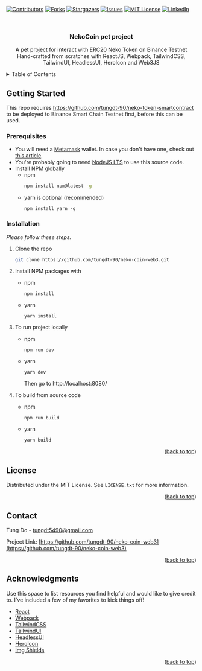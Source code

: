 <div id="top"></div>
<!--
*** Thanks for checking out the Best-README-Template. If you have a suggestion
*** that would make this better, please fork the repo and create a pull request
*** or simply open an issue with the tag "enhancement".
*** Don't forget to give the project a star!
*** Thanks again! Now go create something AMAZING! :D
-->



<!-- PROJECT SHIELDS -->
<!--
*** I'm using markdown "reference style" links for readability.
*** Reference links are enclosed in brackets [ ] instead of parentheses ( ).
*** See the bottom of this document for the declaration of the reference variables
*** for contributors-url, forks-url, etc. This is an optional, concise syntax you may use.
*** https://www.markdownguide.org/basic-syntax/#reference-style-links
-->
[![Contributors][contributors-shield]][contributors-url]
[![Forks][forks-shield]][forks-url]
[![Stargazers][stars-shield]][stars-url]
[![Issues][issues-shield]][issues-url]
[![MIT License][license-shield]][license-url]
[![LinkedIn][linkedin-shield]][linkedin-url]



<!-- PROJECT LOGO -->
<br />
<div align="center">

<h3 align="center">NekoCoin pet project</h3>

  <p align="center">
    A pet project for interact with ERC20 Neko Token on Binance Testnet
    <br />
    Hand-crafted from scratches with ReactJS, Webpack, TailwindCSS, TailwindUI, HeadlessUI, HeroIcon and Web3JS
  </p>
</div>



<!-- TABLE OF CONTENTS -->
<details>
  <summary>Table of Contents</summary>
  <ol>
    <li>
      <a href="#getting-started">Getting Started</a>
      <ul>
        <li><a href="#prerequisites">Prerequisites</a></li>
        <li><a href="#installation">Installation</a></li>
      </ul>
    </li>
    <li><a href="#license">License</a></li>
    <li><a href="#contact">Contact</a></li>
    <li><a href="#acknowledgments">Acknowledgments</a></li>
  </ol>
</details>

<!-- GETTING STARTED -->
## Getting Started

This repo requires https://github.com/tungdt-90/neko-token-smartcontract to be deployed to Binance Smart Chain Testnet first, before this can be used.

### Prerequisites
- You will need a [Metamask](https://metamask.io/) wallet. In case you don't have one, check out [this article](https://www.followchain.org/make-metamask-wallet/).
- You're probably going to need [NodeJS LTS](https://nodejs.org/en/download/) to use this source code.
- Install NPM globally
  * npm
    ```sh
    npm install npm@latest -g
    ```
  * yarn is optional (recommended)
    ```
    npm install yarn -g
    ```

### Installation

_Please follow these steps._

1. Clone the repo
   ```sh
   git clone https://github.com/tungdt-90/neko-coin-web3.git
   ```
2. Install NPM packages with
   * npm
     ```
     npm install
     ```
   * yarn
     ```
     yarn install
     ```
3. To run project locally
    * npm
      ```
      npm run dev
      ```
    * yarn
      ```
      yarn dev
      ```
      Then go to http://localhost:8080/

4. To build from source code
    * npm
      ```
      npm run build
      ```
    * yarn
      ```
      yarn build
      ```

<p align="right">(<a href="#top">back to top</a>)</p>

<!-- LICENSE -->
## License

Distributed under the MIT License. See `LICENSE.txt` for more information.

<p align="right">(<a href="#top">back to top</a>)</p>



<!-- CONTACT -->
## Contact

Tung Do - [tungdt5490@gmail.com](mailto:tungdt5490@gmail.com)

Project Link: [https://github.com/tungdt-90/neko-coin-web3](https://github.com/tungdt-90/neko-coin-web3)

<p align="right">(<a href="#top">back to top</a>)</p>

<!-- ACKNOWLEDGMENTS -->
## Acknowledgments

Use this space to list resources you find helpful and would like to give credit to. I've included a few of my favorites to kick things off!

* [React](https://reactjs.org/)
* [Webpack](https://webpack.js.org/)
* [TailwindCSS](https://tailwindcss.com/)
* [TailwindUI](https://tailwindui.com/#product-application-ui)
* [HeadlessUI](https://headlessui.dev/)
* [HeroIcon](https://heroicons.com/)
* [Img Shields](https://shields.io)

<p align="right">(<a href="#top">back to top</a>)</p>



<!-- MARKDOWN LINKS & IMAGES -->
<!-- https://www.markdownguide.org/basic-syntax/#reference-style-links -->
[contributors-shield]: https://img.shields.io/github/contributors/tungdt-90/neko-coin-web3.svg?style=for-the-badge
[contributors-url]: https://github.com/tungdt-90/neko-coin-web3/graphs/contributors
[forks-shield]: https://img.shields.io/github/forks/tungdt-90/neko-coin-web3.svg?style=for-the-badge
[forks-url]: https://github.com/tungdt-90/neko-coin-web3/network/members
[stars-shield]: https://img.shields.io/github/stars/tungdt-90/neko-coin-web3.svg?style=for-the-badge
[stars-url]: https://github.com/tungdt-90/neko-coin-web3/stargazers
[issues-shield]: https://img.shields.io/github/issues/tungdt-90/neko-coin-web3.svg?style=for-the-badge
[issues-url]: https://github.com/tungdt-90/neko-coin-web3/issues
[license-shield]: https://img.shields.io/github/license/tungdt-90/neko-coin-web3.svg?style=for-the-badge
[license-url]: https://github.com/tungdt-90/neko-coin-web3/blob/master/LICENSE.txt
[linkedin-shield]: https://img.shields.io/badge/-LinkedIn-black.svg?style=for-the-badge&logo=linkedin&colorB=555
[linkedin-url]: https://www.linkedin.com/in/tungdt90/
